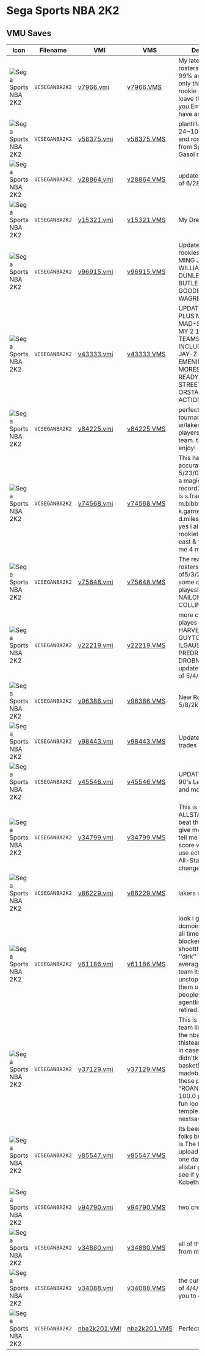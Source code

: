 # Sega Sports NBA 2K2

## VMU Saves

| Icon | Filename | VMI | VMS | Description |
|------|----------|-----|-----|-------------|
| ![Sega Sports NBA 2K2](../icons/VCSEGANBA2K2.GIF) | `VCSEGANBA2K2` | [v7966.vmi](v7966.vmi) | [v7966.VMS](v7966.VMS) | My latest updated rosters.It's about 99% accurate.The only thing missing is rookie players.I'll leave that up to you.Email me if you have any trouble. 
| ![Sega Sports NBA 2K2](../icons/VCSEGANBA2K2.GIF) | `VCSEGANBA2K2` | [v58375.vmi](v58375.vmi) | [v58375.VMS](v58375.VMS) | plantillas a dia 24~10~2002rookies and rosters.Hello from Spain,Pow Gasol rules!!!! 
| ![Sega Sports NBA 2K2](../icons/VCSEGANBA2K2.GIF) | `VCSEGANBA2K2` | [v28864.vmi](v28864.vmi) | [v28864.VMS](v28864.VMS) | updated rosters as of 6/28/02 
| ![Sega Sports NBA 2K2](../icons/VCSEGANBA2K2.GIF) | `VCSEGANBA2K2` | [v15321.vmi](v15321.vmi) | [v15321.VMS](v15321.VMS) | My Dream Team 
| ![Sega Sports NBA 2K2](../icons/VCSEGANBA2K2.GIF) | `VCSEGANBA2K2` | [v96915.vmi](v96915.vmi) | [v96915.VMS](v96915.VMS) | Updated rosters and rookies like YAO MING JAY WILLIAMSMIKE DUNLEAVY CARON BUTLERDREW GOODER DAJUAN WAGRER 
| ![Sega Sports NBA 2K2](../icons/VCSEGANBA2K2.GIF) | `VCSEGANBA2K2` | [v43333.vmi](v43333.vmi) | [v43333.VMS](v43333.VMS) | UPDATED ROSTERS PLUS MYSELF MAD-SKILLZAND MY 2 1OO RATED TEAMS THAT INCLUDESCAM'RON JAY-Z AND EMENIEM PLUS MORESO GET READY FOR STREETS ACTION ORSTADIUM ACTION. 
| ![Sega Sports NBA 2K2](../icons/VCSEGANBA2K2.GIF) | `VCSEGANBA2K2` | [v84225.vmi](v84225.vmi) | [v84225.VMS](v84225.VMS) | perfect record tournament w/lakers. 2 created players, & 1 created team. tha best. enjoy! 
| ![Sega Sports NBA 2K2](../icons/VCSEGANBA2K2.GIF) | `VCSEGANBA2K2` | [v74568.vmi](v74568.vmi) | [v74568.VMS](v74568.VMS) | This has current and accurate roster. 5/23/02 there is also a magic franchise record2-1. the team is s.francise, m.bibby, z.wang, k.garnett, and d.miles.1st season. yes i also made the rookieteams, both east & west. contact me 4 more info. 
| ![Sega Sports NBA 2K2](../icons/VCSEGANBA2K2.GIF) | `VCSEGANBA2K2` | [v75648.vmi](v75648.vmi) | [v75648.VMS](v75648.VMS) | The real updated rosters as of5/3/2002 with some created playeslike LEE NAILON JARRON COLLINSand more 
| ![Sega Sports NBA 2K2](../icons/VCSEGANBA2K2.GIF) | `VCSEGANBA2K2` | [v22219.vmi](v22219.vmi) | [v22219.VMS](v22219.VMS) | more created NBA playes likeDONNELL HARVEY AJ GUYTONZYDRUNAS ILGAUSKAS PREDRAG DROBNJAKand updated rosters as of 5/4/2002 
| ![Sega Sports NBA 2K2](../icons/VCSEGANBA2K2.GIF) | `VCSEGANBA2K2` | [v96386.vmi](v96386.vmi) | [v96386.VMS](v96386.VMS) | New Roster as of 5/8/2k2Enjoy! 
| ![Sega Sports NBA 2K2](../icons/VCSEGANBA2K2.GIF) | `VCSEGANBA2K2` | [v98443.vmi](v98443.vmi) | [v98443.VMS](v98443.VMS) | Updated roster with trades  
| ![Sega Sports NBA 2K2](../icons/VCSEGANBA2K2.GIF) | `VCSEGANBA2K2` | [v45546.vmi](v45546.vmi) | [v45546.VMS](v45546.VMS) | UPDATED ROSTERS, 90's Legends Team and more!  
| ![Sega Sports NBA 2K2](../icons/VCSEGANBA2K2.GIF) | `VCSEGANBA2K2` | [v34799.vmi](v34799.vmi) | [v34799.VMS](v34799.VMS) | This is the NBA2K2 ALLSTARS.Try to beat them if you do give me an e-mail tell me what the score was who did u use ect.Play them on All-Star no changes!!! 
| ![Sega Sports NBA 2K2](../icons/VCSEGANBA2K2.GIF) | `VCSEGANBA2K2` | [v86229.vmi](v86229.vmi) | [v86229.VMS](v86229.VMS) | lakers super stars.
| ![Sega Sports NBA 2K2](../icons/VCSEGANBA2K2.GIF) | `VCSEGANBA2K2` | [v61186.vmi](v61186.vmi) | [v61186.VMS](v61186.VMS) | look i got the domoinate center of all timehe's 7'6 shot blocker and shootthree's like ''dirk'' but betterhe average 28.1.But the team itself is unstoppable check them out anda but of people who on the agentlist,or retired......... 
| ![Sega Sports NBA 2K2](../icons/VCSEGANBA2K2.GIF) | `VCSEGANBA2K2` | [v37129.vmi](v37129.vmi) | [v37129.VMS](v37129.VMS) | This is a basketball team like the rest of the nba teams but thisteam is "NBDL" in case yall' didn'tknow it's a basketball league madeby the nba these people is "ROANOKE"they are 100.0 percent have fun lookfor the temple owls on the nextsaved g
| ![Sega Sports NBA 2K2](../icons/VCSEGANBA2K2.GIF) | `VCSEGANBA2K2` | [v85547.vmi](v85547.vmi) | [v85547.VMS](v85547.VMS) | Its been a long time folks but hereit is.The NBA2K2 upload MOP style.Its one day before the allstar gameso lets see if you can give Kobethe MVP. 
| ![Sega Sports NBA 2K2](../icons/VCSEGANBA2K2.GIF) | `VCSEGANBA2K2` | [v94790.vmi](v94790.vmi) | [v94790.VMS](v94790.VMS) | two created teams       
| ![Sega Sports NBA 2K2](../icons/VCSEGANBA2K2.GIF) | `VCSEGANBA2K2` | [v34880.vmi](v34880.vmi) | [v34880.VMS](v34880.VMS) | all of the players from nbdl league 
| ![Sega Sports NBA 2K2](../icons/VCSEGANBA2K2.GIF) | `VCSEGANBA2K2` | [v34088.vmi](v34088.vmi) | [v34088.VMS](v34088.VMS) | the current roster as of 4/4/02i advise you to get it.  
| ![Sega Sports NBA 2K2](../icons/VCSEGANBA2K2.GIF) | `VCSEGANBA2K2` | [nba2k201.VMI](nba2k201.VMI) | [nba2k201.VMS](nba2k201.VMS) | Perfect Save
